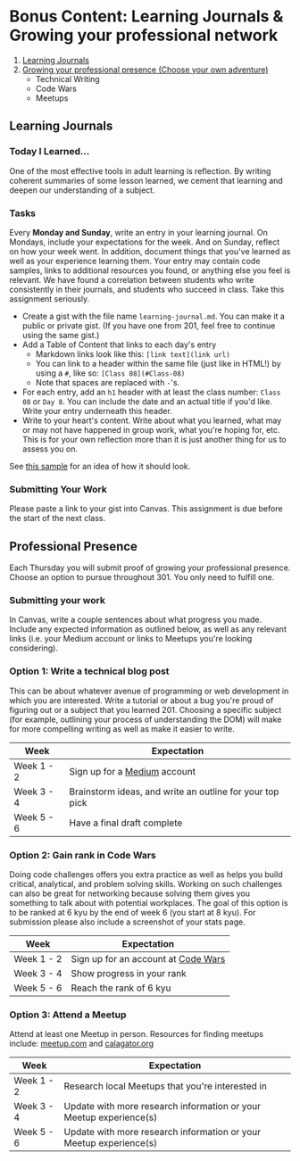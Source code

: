 # Bonus Content: Learning Journals & Growing your professional network

1. [Learning Journals](#learning-journals)
2. [Growing your professional presence (Choose your own adventure)](#professional-presence)
    - Technical Writing
    - Code Wars
    - Meetups


## Learning Journals
### Today I Learned...

One of the most effective tools in adult learning is reflection. By writing coherent summaries of some lesson learned, we cement that learning and deepen our understanding of a subject.

### Tasks

Every **Monday and Sunday**, write an entry in your learning journal. On Mondays, include your expectations for the week. And on Sunday, reflect on how your week went. In addition, document things that you've learned as well as your experience learning them. Your entry may contain code samples, links to additional resources you found, or anything else you feel is relevant. We have found a correlation between students who write consistently in their journals, and students who succeed in class. Take this assignment seriously.


- Create a gist with the file name `learning-journal.md`. You can make it a public or private gist. (If you have one from 201, feel free to continue using the same gist.)
- Add a Table of Content that links to each day's entry
    - Markdown links look like this: `[link text](link url)`
    - You can link to a header within the same file (just like in HTML!) by using a `#`, like so: `[Class 08](#Class-08)` 
    - Note that spaces are replaced with `-`'s.
- For each entry, add an `h1` header with at least the class number: `Class 08` or `Day 8`. You can include the date and an actual title if you'd like. Write your entry underneath this header. 
- Write to your heart's content. Write about what you learned, what may or may not have happened in group work, what you're hoping for, etc. This is for your own reflection more than it is just another thing for us to assess you on.

See [this sample](https://gist.github.com/sajoy/e978863dd14dc20ddf1dd97ba4def6c5) for an idea of how it should look.

### Submitting Your Work

Please paste a link to your gist into Canvas. This assignment is due before the start of the next class.


## Professional Presence
Each Thursday you will submit proof of growing your professional presence. Choose an option to pursue throughout 301. You only need to fulfill one.

### Submitting your work
In Canvas, write a couple sentences about what progress you made. Include any expected information as outlined below, as well as any relevant links (i.e. your Medium account or links to Meetups you're looking considering).

### Option 1: Write a technical blog post
This can be about whatever avenue of programming or web development in which you are interested. Write a tutorial or about a bug you're proud of figuring out or a subject that you learned 201. Choosing a specific subject (for example, outlining your process of understanding the DOM) will make for more compelling writing as well as make it easier to write.

| Week | Expectation |
| ---- | ----------- |
| Week 1 - 2 | Sign up for a [Medium](http://www.medium.com) account |
| Week 3 - 4 | Brainstorm ideas, and write an outline for your top pick  |
| Week 5 - 6 | Have a final draft complete  |


### Option 2: Gain rank in Code Wars
Doing code challenges offers you extra practice as well as helps you build critical, analytical, and problem solving skills. Working on such challenges can also be great for networking because solving them gives you something to talk about with potential workplaces. The goal of this option is to be ranked at 6 kyu by the end of week 6 (you start at 8 kyu). For submission please also include a screenshot of your stats page.

| Week | Expectation |
| ---- | ----------- |
| Week 1 - 2 | Sign up for an account at [Code Wars](https://www.codewars.com/) |
| Week 3 - 4 | Show progress in your rank  |
| Week 5 - 6 | Reach the rank of 6 kyu  |


### Option 3: Attend a Meetup
Attend at least one Meetup in person. Resources for finding meetups include: [meetup.com](https://www.meetup.com/) and [calagator.org](http://calagator.org/)

| Week | Expectation |
| ---- | ----------- |
| Week 1 - 2 | Research local Meetups that you're interested in |
| Week 3 - 4 | Update with more research information or your Meetup experience(s)  |
| Week 5 - 6 | Update with more research information or your Meetup experience(s)  |